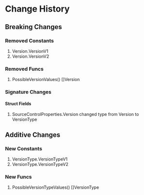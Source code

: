 # Change History

## Breaking Changes

### Removed Constants

1. Version.VersionV1
1. Version.VersionV2

### Removed Funcs

1. PossibleVersionValues() []Version

### Signature Changes

#### Struct Fields

1. SourceControlProperties.Version changed type from Version to VersionType

## Additive Changes

### New Constants

1. VersionType.VersionTypeV1
1. VersionType.VersionTypeV2

### New Funcs

1. PossibleVersionTypeValues() []VersionType
